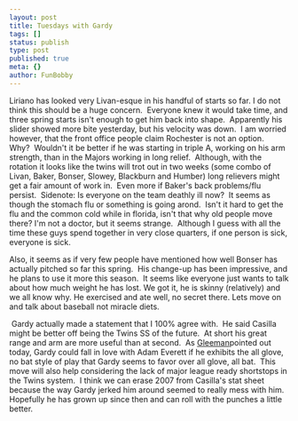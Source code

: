 ```yaml
---
layout: post
title: Tuesdays with Gardy
tags: []
status: publish
type: post
published: true
meta: {}
author: FunBobby
---
```

Liriano has looked very Livan-esque in his handful of starts so far. I do not think this should be a huge concern.  Everyone knew it would take time, and three spring starts isn't enough to get him back into shape.  Apparently his slider showed more bite yesterday, but his velocity was down.  I am worried however, that the front office people claim Rochester is not an option.  Why?  Wouldn't it be better if he was starting in triple A, working on his arm strength, than in the Majors working in long relief.  Although, with the rotation it looks like the twins will trot out in two weeks (some combo of Livan, Baker, Bonser, Slowey, Blackburn and Humber) long relievers might get a fair amount of work in.  Even more if Baker's back problems/flu persist.  Sidenote: Is everyone on the team deathly ill now?  It seems as though the stomach flu or something is going arond.  Isn't it hard to get the flu and the common cold while in florida, isn't that why old people move there? I'm not a doctor, but it seems strange.  Although I guess with all the time these guys spend together in very close quarters, if one person is sick, everyone is sick.

Also, it seems as if very few people have mentioned how well Bonser has actually pitched so far this spring.  His change-up has been impressive, and he plans to use it more this season.  It seems like everyone just wants to talk about how much weight he has lost. We got it, he is skinny (relatively) and we all know why. He exercised and ate well, no secret there. Lets move on and talk about baseball not miracle diets.

 Gardy actually made a statement that I 100% agree with.  He said Casilla might be better off being the Twins SS of the future.  At short his great range and arm are more useful than at second.  As <a href="http://www.aarongleeman.com">Gleeman</a>pointed out today, Gardy could fall in love with Adam Everett if he exhibits the all glove, no bat style of play that Gardy seems to favor over all glove, all bat.  This move will also help considering the lack of major league ready shortstops in the Twins system.  I think we can erase 2007 from Casilla's stat sheet because the way Gardy jerked him around seemed to really mess with him.  Hopefully he has grown up since then and can roll with the punches a little better.
